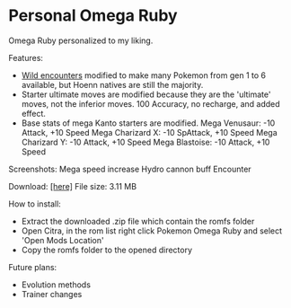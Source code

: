 # Personal Omega Ruby
Omega Ruby personalized to my liking.

Features:
- <a href="https://anoname112.github.io/Personal-Omega-Ruby/">Wild encounters</a> modified to make many Pokemon from gen 1 to 6 available, but Hoenn natives are still the majority.
- Starter ultimate moves are modified because they are the 'ultimate' moves, not the inferior moves. 100 Accuracy, no recharge, and added effect.
- Base stats of mega Kanto starters are modified.
Mega Venusaur: -10 Attack, +10 Speed
Mega Charizard X: -10 SpAttack, +10 Speed
Mega Charizard Y: -10 Attack, +10 Speed
Mega Blastoise: -10 Attack, +10 Speed

Screenshots:
Mega speed increase
Hydro cannon buff
Encounter

Download: <a href="https://anoname112.github.io/Personal-Omega-Ruby/PersonalOmegaRuby.zip">[here]</a>
File size: 3.11 MB

How to install:
- Extract the downloaded .zip file which contain the romfs folder
- Open Citra, in the rom list right click Pokemon Omega Ruby and select 'Open Mods Location'
- Copy the romfs folder to the opened directory

Future plans:
- Evolution methods
- Trainer changes
